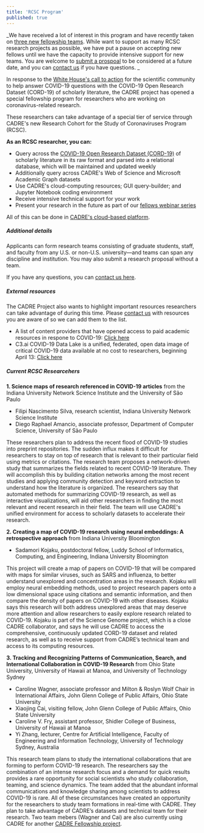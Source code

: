 ```yaml
---
title: 'RCSC Program'
published: true
---
```


_We have received a lot of interest in this program and have recently taken on [three new fellowship teams](https://cadre.iu.edu/news-and-events/news/cadre-welcomes-researchers-into-its-research-cohort-for-the-study-of-coronaviruses). While want to support as many RCSC research projects as possible, we have put a pause on accepting new fellows until we have the capacity to provide intensive support for new teams. You are welcome to [submit a prospoal](https://iuni.iu.edu/resources/datasets/cadre/research-cohort-proposal-form) to be considered at a future date, and you can [contact us](https://cadre.iu.edu/contact-us) if you have questions. _

In response to the [White House's call to action](https://www.whitehouse.gov/briefings-statements/call-action-tech-community-new-machine-readable-covid-19-dataset/) for the scientific community to help answer COVID-19 questions with the COVID-19 Open Research Dataset (CORD-19) of scholarly literature, the CADRE project has opened a special fellowship program for researchers who are working on coronavirus-related research. 

These researchers can take advantage of a special tier of service through CADRE's new Research Cohort for the Study of Coronaviruses Program (RCSC).

**As an RCSC researcher, you can:**
* Query across the [COVID-19 Open Research Dataset (CORD-19)](https://www.kaggle.com/allen-institute-for-ai/CORD-19-research-challenge) of scholarly literature in its raw format and parsed into a relational database, which will be maintained and updated weekly
* Additionally query across CADRE's Web of Science and Microsoft Academic Graph datasets
* Use CADRE's cloud-computing resources; GUI query-builder; and Jupyter Notebook coding environment
* Receive intensive technical support for your work
* Present your research in the future as part of our [fellows webinar series](https://cadre.iu.edu/work-with-us/cadre-fellowship)

All of this can be done in [CADRE's cloud-based platform](https://cadre.iu.edu/about-cadre).

##### Additional details
Applicants can form research teams consisting of graduate students, staff, and faculty from any U.S. or non-U.S. university—and teams can span any discipline and institution. You may also submit a research proposal without a team.

If you have any questions, you can [contact us here](https://cadre.iu.edu/contact-us).

##### External resources
The CADRE Project also wants to highlight important resources researchers can take advantage of during this time. Please [contact us](https://cadre.iu.edu/contact-us) with resources you are aware of so we can add them to the list. 
* A list of content providers that have opened access to paid academic resources in respone to COVID-19: [Click here](https://docs.google.com/spreadsheets/u/1/d/1pFSA-yEDixl5ZKtQmEUOuW_vdDFLdzDbhjP5Cjrkajo/htmlview?usp=sharing#)
* C3.ai COVID-19 Data Lake is a unified, federated, open data image of critical COVID-19 data  available at no cost to researchers, beginning April 13: [Click here](https://c3.ai/c3-ai-publishes-covid-19-data-lake/)

##### Current RCSC Researcehers 

**1. Science maps of research referenced in COVID-19 articles** from the Indiana University Network Science Institute and the University of São Paulo

* Filipi Nascimento Silva, research scientist, Indiana University Network Science Institute
* Diego Raphael Amancio, associate professor, Department of Computer Science, University of São Paulo

These researchers plan to address the recent flood of COVID-19 studies into preprint repositories. The sudden influx makes it difficult for researchers to stay on top of research that is relevant to their particular field using metrics or citations. The research team proposes a network-driven study that summarizes the fields related to recent COVID-19 literature. They will accomplish this by building citation networks among the most recent studies and applying community detection and keyword extraction to understand how the literature is organized. The researchers say that automated methods for summarizing COVID-19 research, as well as interactive visualizations, will aid other researchers in finding the most relevant and recent research in their field. The team will use CADRE's unified environment for access to scholarly datasets to accelerate their research.

**2. Creating a map of COVID-19 research using neural embeddings: A retrospective approach** from Indiana University Bloomington

* Sadamori Kojaku, postdoctoral fellow, Luddy School of Informatics, Computing, and Engineering, Indiana University Bloomington

This project will create a map of papers on COVID-19 that will be compared with maps for similar viruses, such as SARS and influenza, to better understand unexplored and concentration areas in the research. Kojaku will employ neural embedding methods, used to project research papers onto a low dimensional space using citations and semantic information, and then compare the density of papers on COVID-19 with other diseases. Kojaku says this research will both address unexplored areas that may deserve more attention and allow researchers to easily explore research related to COVID-19. Kojaku is part of the Science Genome project, which is a close CADRE collaborator, and says he will use CADRE to access the comprehensive, continuously updated CORD-19 dataset and related research, as well as to receive support from CADRE’s technical team and access to its computing resources.

**3. Tracking and Recognizing Patterns of Communication, Search, and International Collaboration in COVID-19 Research** from Ohio State University, University of Hawaii at Manoa, and University of Technology Sydney

* Caroline Wagner, associate professor and Milton & Roslyn Wolf Chair in International Affairs, John Glenn College of Public Affairs, Ohio State University
* Xiaojing Cai, visiting fellow, John Glenn College of Public Affairs, Ohio State University
* Caroline V. Fry, assistant professor, Shidler College of Business, University of Hawaii at Manoa
* Yi Zhang, lecturer, Centre for Artificial Intelligence, Faculty of Engineering and Information Technology, University of Technology Sydney, Australia

This research team plans to study the international collaborations that are forming to perform COVID-19 research. The researchers say the combination of an intense research focus and a demand for quick results provides a rare opportunity for social scientists who study collaboration, teaming, and science dynamics. The team added that the abundant informal communications and knowledge sharing among scientists to address COVID-19 is rare. All of these circumstances have created an opportunity for the researchers to study team formations in real-time with CADRE. They plan to take advantage of CADRE’s datasets and technical team for their research. Two team mebers (Wagner and Cai) are also currently using CADRE for another [CADRE Fellowship project](https://cadre.iu.edu/fellows/assessing-the-rise-of-china-as-a-scientific-nation).